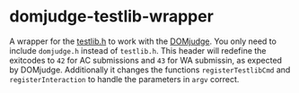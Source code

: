 # domjudge-testlib-wrapper
A wrapper for the [testlib.h](https://github.com/MikeMirzayanov/testlib) to work with the [DOMjudge](https://www.domjudge.org/).
You only need to include ``domjudge.h`` instead of ``testlib.h``.
This header will redefine the exitcodes to ``42`` for AC submissions and ``43`` for WA submissin, as expected by DOMjudge.
Additionally it changes the functions ``registerTestlibCmd`` and ``registerInteraction`` to handle the parameters in ``argv`` correct.
